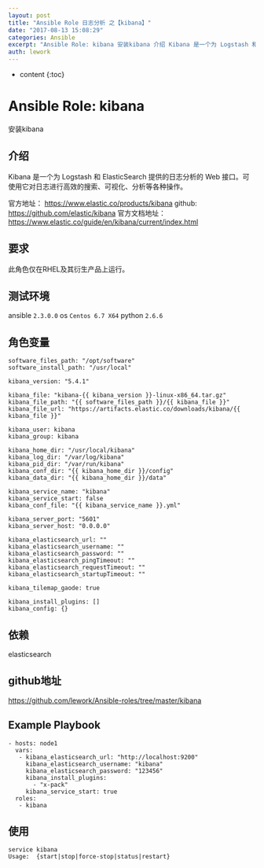 ```yaml
---
layout: post
title: "Ansible Role 日志分析 之【kibana】"
date: "2017-08-13 15:08:29"
categories: Ansible
excerpt: "Ansible Role: kibana 安装kibana 介绍 Kibana 是一个为 Logstash 和 ElasticSearch 提供..."
auth: lework
---
```

* content
{:toc}

# Ansible Role: kibana

安装kibana

## 介绍

Kibana 是一个为 Logstash 和 ElasticSearch 提供的日志分析的 Web 接口。可使用它对日志进行高效的搜索、可视化、分析等各种操作。

官方地址： https://www.elastic.co/products/kibana
github: https://github.com/elastic/kibana
官方文档地址：https://www.elastic.co/guide/en/kibana/current/index.html

## 要求

此角色仅在RHEL及其衍生产品上运行。

## 测试环境

ansible `2.3.0.0`
os `Centos 6.7 X64`
python `2.6.6`

## 角色变量
	
	software_files_path: "/opt/software"
	software_install_path: "/usr/local"

	kibana_version: "5.4.1"

	kibana_file: "kibana-{{ kibana_version }}-linux-x86_64.tar.gz"
	kibana_file_path: "{{ software_files_path }}/{{ kibana_file }}"
	kibana_file_url: "https://artifacts.elastic.co/downloads/kibana/{{ kibana_file }}"

	kibana_user: kibana
	kibana_group: kibana

	kibana_home_dir: "/usr/local/kibana"
	kibana_log_dir: "/var/log/kibana"
	kibana_pid_dir: "/var/run/kibana"
	kibana_conf_dir: "{{ kibana_home_dir }}/config"
	kibana_data_dir: "{{ kibana_home_dir }}/data"

	kibana_service_name: "kibana"
	kibana_service_start: false
	kibana_conf_file: "{{ kibana_service_name }}.yml"

	kibana_server_port: "5601"
	kibana_server_host: "0.0.0.0"

	kibana_elasticsearch_url: ""
	kibana_elasticsearch_username: ""
	kibana_elasticsearch_password: ""
	kibana_elasticsearch_pingTimeout: ""
	kibana_elasticsearch_requestTimeout: ""
	kibana_elasticsearch_startupTimeout: ""

	kibana_tilemap_gaode: true

	kibana_install_plugins: []
	kibana_config: {}

## 依赖

elasticsearch

## github地址

https://github.com/lework/Ansible-roles/tree/master/kibana

## Example Playbook

	- hosts: node1
	  vars:
	   - kibana_elasticsearch_url: "http://localhost:9200"
		 kibana_elasticsearch_username: "kibana"
		 kibana_elasticsearch_password: "123456"
		 kibana_install_plugins:
		   - "x-pack"
		 kibana_service_start: true
	  roles:
	   - kibana

## 使用

```
service kibana
Usage:  {start|stop|force-stop|status|restart}
```
